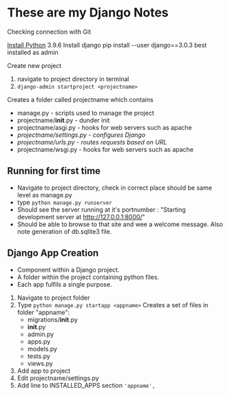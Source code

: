 # These are my Django Notes

Checking connection with Git

[Install Python](https://www.python.org/downloads/) 3.9.6
Install django pip install --user django==3.0.3 best installed as admin

Create new project
1. navigate to project directory in terminal
2.  `django-admin startproject <projectname>`

Creates a folder called projectname which contains

  - manage.py - scripts used to manage the project
  - projectname/__init__.py - dunder init
  - projectname/asgi.py - hooks for web servers such as apache
  - *projectname/settings.py - configures Django*
  - *projectname/urls.py  - routes requests based on URL*
  - projectname/wsgi.py - hooks for web servers such as apache

## Running for first time

- Navigate to project directory, check in correct place should be same level as manage.py
- type `python manage.py runserver`
- Should see the server running at it's portnumber : "Starting development server at http://127.0.0.1:8000/"
- Should be able to browse to that site and wee a welcome message.  Also note generation of db.sqlite3 file.

## Django App Creation

- Component within a Django project.
- A folder within the project containing python files.
- Each app fulfils a single purpose.

1. Navigate to project folder
2. Type `python manage.py startapp <appname>`
    Creates a set of files in folder "appname":
    - migrations/__init__.py
    - __init__.py
    - admin.py
    - apps.py
    - models.py
    - tests.py
    - views.py
3. Add app to project
  1. Edit projectname/settings.py
  2. Add line to INSTALLED_APPS section `'appname',`

